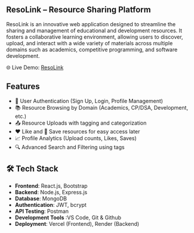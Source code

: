 ## ResoLink – Resource Sharing Platform


ResoLink is an innovative web application designed to streamline the sharing and management of educational and development resources. It fosters a collaborative learning environment, allowing users to discover, upload, and interact with a wide variety of materials across multiple domains such as academics, competitive programming, and software development.

🌐 Live Demo: [ResoLink](https://resolink.vercel.app/)

## Features
 - 🔐 User Authentication (Sign Up, Login, Profile Management)
 - 📚 Resource Browsing by Domain (Academics, CP/DSA, Development, etc.)
 - 📤 Resource Uploads with tagging and categorization
 - ❤️ Like and 📌 Save resources for easy access later
 - 📈 Profile Analytics (Upload counts, Likes, Saves)
 - 🔍 Advanced Search and Filtering using tags

## 🛠️ Tech Stack
 - **Frontend**: React.js, Bootstrap
 - **Backend**: Node.js, Express.js
 - **Database**: MongoDB
 - **Authentication**: JWT, bcrypt
 - **API Testing**: Postman
 - **Development Tools** :VS Code, Git & Github
 - **Deployment**: Vercel (Frontend), Render (Backend)
